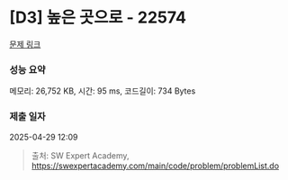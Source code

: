 # [D3] 높은 곳으로 - 22574 

[문제 링크](https://swexpertacademy.com/main/code/problem/problemDetail.do?contestProbId=AZIieDaq5AEDFAXd) 

### 성능 요약

메모리: 26,752 KB, 시간: 95 ms, 코드길이: 734 Bytes

### 제출 일자

2025-04-29 12:09



> 출처: SW Expert Academy, https://swexpertacademy.com/main/code/problem/problemList.do